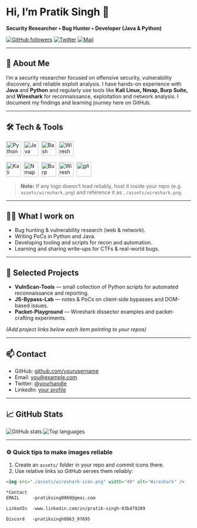 # Hi, I’m Pratik Singh 👋
**Security Researcher • Bug Hunter • Developer (Java & Python)**

<p align="left">
  <a href="https://github.com/yourusername"><img alt="GitHub followers" src="https://img.shields.io/github/followers/yourusername?label=Follow&style=social"></a>
  <a href="https://twitter.com/yourhandle"><img alt="Twitter" src="https://img.shields.io/twitter/follow/yourhandle?label=Twitter&style=social"></a>
  <a href="mailto:you@example.com"><img alt="Mail" src="https://img.shields.io/badge/Email-you%40example.com-blue?style=flat"></a>
</p>

---

## 🔭 About Me
I’m a security researcher focused on offensive security, vulnerability discovery, and reliable exploit analysis. I have hands-on experience with **Java** and **Python** and regularly use tools like **Kali Linux, Nmap, Burp Suite,** and **Wireshark** for reconnaissance, exploitation and network analysis. I document my findings and learning journey here on GitHub.

---

## 🛠️ Tech & Tools

<!-- Language logos -->
<p align="left">
  <img src="https://www.python.org/static/community_logos/python-logo.png" alt="Python" width="40" />&nbsp;
  <img src="https://upload.wikimedia.org/wikipedia/en/3/30/Java_programming_language_logo.svg" alt="Java" width="40" />&nbsp;
  <img src="https://upload.wikimedia.org/wikipedia/commons/3/3f/GNU-bash-logo.svg" alt="Bash" width="40" />&nbsp;
  <img src="https://www.wireshark.org/assets/images/wireshark-icon.png" alt="Wireshark" width="40" />&nbsp;
</p>

<!-- Tool logos -->
<p align="left">
  <img src="https://www.kali.org/images/logo.svg" alt="Kali" width="40" />&nbsp;
  <img src="https://upload.wikimedia.org/wikipedia/commons/5/5f/Nmap_logo.svg" alt="Nmap" width="40" />&nbsp;
  <img src="https://avatars.githubusercontent.com/u/1392723?s=200&v=4" alt="Burp" width="40" />&nbsp;
  <img src="https://www.wireshark.org/assets/images/wireshark-icon.png" alt="Wireshark" width="40" />&nbsp;
  <img src="https://cdn.jsdelivr.net/gh/devicons/devicon/icons/git/git-original.svg" alt="git" width="40" />
</p>

> **Note:** If any logo doesn’t load reliably, host it inside your repo (e.g. `assets/wireshark.png`) and reference it as `./assets/wireshark.png`.

---

## 👨‍💻 What I work on
- Bug hunting & vulnerability research (web & network).
- Writing PoCs in Python and Java.
- Developing tooling and scripts for recon and automation.
- Learning and sharing write-ups for CTFs & real-world bugs.

---

## 📂 Selected Projects
- **VulnScan-Tools** — small collection of Python scripts for automated reconnaissance and reporting.  
- **JS-Bypass-Lab** — notes & PoCs on client-side bypasses and DOM-based issues.  
- **Packet-Playground** — Wireshark dissector examples and packet-crafting experiments.

*(Add project links below each item pointing to your repos)*

---

## 📫 Contact
- GitHub: [github.com/yourusername](https://github.com/yourusername)  
- Email: you@example.com  
- Twitter: [@yourhandle](https://twitter.com/yourhandle)  
- LinkedIn: [your profile](https://www.linkedin.com/in/yourprofile)

---

## 📈 GitHub Stats
<!-- Optional dynamic cards — replace `yourusername` -->
<p align="left">
  <img src="https://github-readme-stats.vercel.app/api?username=yourusername&show_icons=true&theme=default" alt="GitHub stats" />
  <img src="https://github-readme-stats.vercel.app/api/top-langs/?username=yourusername&layout=compact" alt="Top languages" />
</p>

---

### ⚙️ Quick tips to make images reliable
1. Create an `assets/` folder in your repo and commit icons there.  
2. Use relative links so GitHub serves them reliably:
```markdown
<img src="./assets/wireshark-icon.png" width="40" alt="Wireshark" />

*Contact
EMAIL     -pratiksing0069@gmai.com

LinkedIn  -www.linkedin.com/in/pratik-singh-03b479289

Discord   -pratiksingh0863_97695


